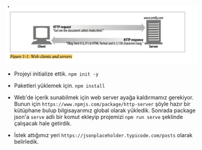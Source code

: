 ![](images/client-server.png)

- Projeyi initialize ettik. `npm init -y`

- Paketleri yüklemek için. `npm install`

- Web'de içerik sunabilmek için web server ayağa kaldırmamız gerekiyor. Bunun için `https://www.npmjs.com/package/http-server` şöyle hazır bir kütüphane bulup bilgisayarımız global olarak yükledik. Sonrada package json'a `serve` adlı
bir komut ekleyip projemizi `npm run serve` şeklinde çalışacak hale getirdik.

- İstek attığımız yeri `https://jsonplaceholder.typicode.com/posts` olarak belirledik.